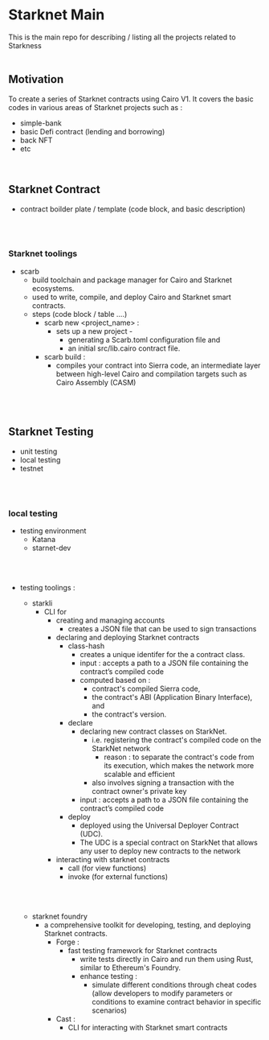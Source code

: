 # Starknet Main #
This is the main repo for describing / listing all the projects related to Starkness
<br></br>

## Motivation ##
To create a series of Starknet contracts using Cairo V1. It covers the basic codes in various areas of Starknet projects such as :
- simple-bank
- basic Defi contract (lending and borrowing)
- back NFT
- etc

<br>

## Starknet Contract ##
- contract boilder plate / template
  (code block, and basic description)
  
<br></br>
### Starknet toolings ###
  - scarb
    - build toolchain and package manager for Cairo and Starknet ecosystems.
    - used to write, compile, and deploy Cairo and Starknet smart contracts.
    - steps (code block / table ....)
      - scarb new <project_name> :
        - sets up a new project -
          - generating a Scarb.toml configuration file and
          - an initial src/lib.cairo contract file.
      - scarb build :
        - compiles your contract into Sierra code, an intermediate layer between high-level Cairo and compilation targets such as Cairo Assembly (CASM) 

<br></br>
## Starknet Testing ##
- unit testing
- local testing
- testnet 

<br></br>
### local testing ###
- testing environment
  - Katana
  - starnet-dev

<br></br>
- testing toolings :

  - starkli
    - CLI for
      - creating and managing accounts
        - creates a JSON file that can be used to sign transactions
      - declaring and deploying Starknet contracts
        - class-hash
          - creates a unique identifer for the a contract class.
          - input : accepts a path to a JSON file containing the contract’s compiled code
          - computed based on :
            - contract's compiled Sierra code,
            - the contract's ABI (Application Binary Interface), and
            - the contract's version. 
        - declare
          - declaring new contract classes on StarkNet.
            - i.e. registering the contract's compiled code on the StarkNet network
              - reason : to separate the contract's code from its execution, which makes the network more scalable and efficient
            - also involves signing a transaction with the contract owner's private key
          - input : accepts a path to a JSON file containing the contract’s compiled code
        - deploy
          - deployed using the Universal Deployer Contract (UDC).
          - The UDC is a special contract on StarkNet that allows any user to deploy new contracts to the network
      - interacting with starknet contracts
        - call (for view functions)
        - invoke (for external functions)
     
  <br></br>
  - starknet foundry
    - a comprehensive toolkit for developing, testing, and deploying Starknet contracts.
      - Forge :
        - fast testing framework for Starknet contracts
          - write tests directly in Cairo and run them using Rust, similar to Ethereum's Foundry.
          - enhance testing :
            - simulate different conditions through cheat codes (allow developers to modify parameters or conditions to examine contract behavior in specific scenarios)
      - Cast :
        - CLI for interacting with Starknet smart contracts




  
  
  
  
  
  
  
  
  

